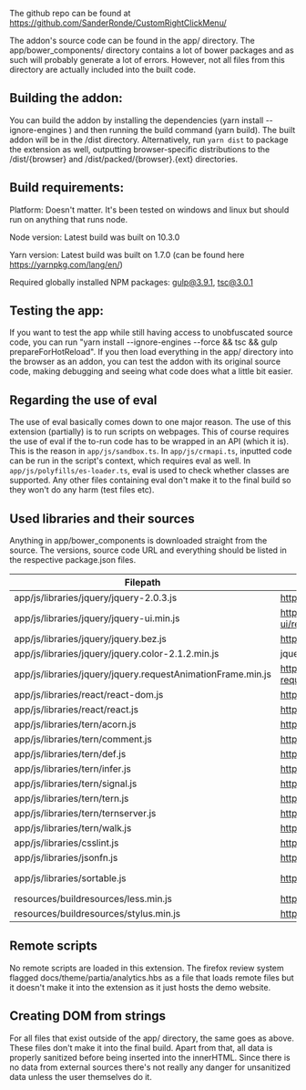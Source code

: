 The github repo can be found at https://github.com/SanderRonde/CustomRightClickMenu/

The addon's source code can be found in the app/ directory. The app/bower_components/ directory contains a lot of bower packages and as such will probably generate a lot of errors. However, not all files from this directory are actually included into the built code.

## Building the addon:
You can build the addon by installing the dependencies (yarn install --ignore-engines ) and then running the build command (yarn build). The built addon will be in the /dist directory. Alternatively, run `yarn dist` to package the extension as well, outputting browser-specific distributions to the /dist/{browser} and /dist/packed/{browser}.{ext} directories.

## Build requirements:
Platform: Doesn't matter. It's been tested on windows and linux but should run on anything that runs node.

Node version: Latest build was built on 10.3.0

Yarn version: Latest build was built on 1.7.0 (can be found here https://yarnpkg.com/lang/en/)

Required globally installed NPM packages: gulp@3.9.1, tsc@3.0.1

## Testing the app:
If you want to test the app while still having access to unobfuscated source code, you can run "yarn install --ignore-engines --force && tsc && gulp prepareForHotReload". If you then load everything in the app/ directory into the browser as an addon, you can test the addon with its original source code, making debugging and seeing what code does what a little bit easier.


## Regarding the use of eval
The use of eval basically comes down to one major reason. The use of this extension (partially) is to run scripts on webpages. This of course requires the use of eval if the to-run code has to be wrapped in an API (which it is). This is the reason in `app/js/sandbox.ts`. In `app/js/crmapi.ts`, inputted code can be run in the script's context, which requires eval as well. In `app/js/polyfills/es-loader.ts`, eval is used to check whether classes are supported. Any other files containing eval don't make it to the final build so they won't do any harm (test files etc).

## Used libraries and their sources
Anything in app/bower_components is downloaded straight from the source. The versions, source code URL and everything should be listed in the respective package.json files.

| Filepath | source code | release file |
|---|---|---|
|app/js/libraries/jquery/jquery-2.0.3.js | https://github.com/jquery/jquery | https://code.jquery.com/jquery-2.0.3.js |
|app/js/libraries/jquery/jquery-ui.min.js | https://github.com/jquery/jquery-ui/releases/tag/1.11.2 | https://jqueryui.com/resources/download/jquery-ui-1.11.2.zip |
|app/js/libraries/jquery/jquery.bez.js | https://github.com/rdallasgray/bez | https://raw.githubusercontent.com/rdallasgray/bez/master/src/jquery.bez.js |
|app/js/libraries/jquery/jquery.color-2.1.2.min.js | jquery-color | http://code.jquery.com/color/jquery.color-2.1.2.min.js |
|app/js/libraries/jquery/jquery.requestAnimationFrame.min.js | https://github.com/gnarf/jquery-requestAnimationFrame | https://github.com/gnarf/jquery-requestAnimationFrame/releases/tag/0.1.2 |
|app/js/libraries/react/react-dom.js | https://github.com/facebook/react/ | https://github.com/facebook/react/releases/tag/v15.3.1 |
|app/js/libraries/react/react.js | https://github.com/facebook/react/ | https://github.com/facebook/react/releases/tag/v15.3.1 |
|app/js/libraries/tern/acorn.js | https://github.com/acornjs/acorn | http://ternjs.net/node_modules/acorn/dist/acorn.js |
|app/js/libraries/tern/comment.js | https://github.com/ternjs/tern | http://ternjs.net/plugin/doc_comment.js |
|app/js/libraries/tern/def.js | https://github.com/ternjs/tern | http://ternjs.net/lib/def.js |
|app/js/libraries/tern/infer.js | https://github.com/ternjs/tern | http://ternjs.net/lib/infer.js |
|app/js/libraries/tern/signal.js | https://github.com/ternjs/tern | http://ternjs.net/lib/signal.js |
|app/js/libraries/tern/tern.js | https://github.com/ternjs/tern | https://codemirror.net/addon/tern/tern.js |
|app/js/libraries/tern/ternserver.js | https://github.com/ternjs/tern | http://ternjs.net/lib/tern.js |
|app/js/libraries/tern/walk.js | https://github.com/acornjs/acorn | http://ternjs.net/node_modules/acorn/dist/walk.js |
|app/js/libraries/csslint.js | https://github.com/CSSLint/csslint | https://github.com/CSSLint/csslint/releases/tag/v1.0.5 | https://github.com/douglascrockford/JSLint | https://github.com/douglascrockford/JSLint |
| app/js/libraries/jsonfn.js | https://github.com/vkiryukhin/jsonfn | https://github.com/vkiryukhin/jsonfn |
| app/js/libraries/sortable.js | https://github.com/RubaXa/Sortable | https://github.com/RubaXa/Sortable/releases/tag/1.4.0 (slightly modified to work with shadow roots) |
| resources/buildresources/less.min.js | https://github.com/less/less.js | https://github.com/less/less.js/releases/tag/v3.7.0 |
| resources/buildresources/stylus.min.js | https://github.com/less/less.js/releases/tag/v3.7.0 | http://stylus-lang.com/try/stylus.min.js |

## Remote scripts
No remote scripts are loaded in this extension. The firefox review system flagged docs/theme/partia/analytics.hbs as a file that loads remote files but it doesn't make it into the extension as it just hosts the demo website.

## Creating DOM from strings
For all files that exist outside of the app/ directory, the same goes as above. These files don't make it into the final build. 
Apart from that, all data is properly sanitized before being inserted into the innerHTML. Since there is no data from external sources there's not really any danger for unsanitized data unless the user themselves do it.